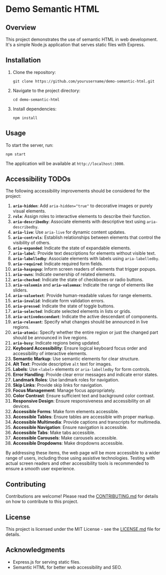 # Demo Semantic HTML

## Overview

This project demonstrates the use of semantic HTML in web development. It's a simple Node.js application that serves static files with Express.

## Installation

1. Clone the repository:
   ```
   git clone https://github.com/yourusername/demo-semantic-html.git
   ```
2. Navigate to the project directory:
   ```
   cd demo-semantic-html
   ```
3. Install dependencies:
   ```
   npm install
   ```

## Usage

To start the server, run:
```
npm start
```

The application will be available at `http://localhost:3000`.

## Accessibility TODOs

The following accessibility improvements should be considered for the project:

1. **`aria-hidden`**: Add `aria-hidden="true"` to decorative images or purely visual elements.
2. **`role`**: Assign roles to interactive elements to describe their function.
3. **`aria-describedby`**: Associate elements with descriptive text using `aria-describedby`.
4. **`aria-live`**: Use `aria-live` for dynamic content updates.
5. **`aria-controls`**: Establish relationships between elements that control the visibility of others.
6. **`aria-expanded`**: Indicate the state of expandable elements.
7. **`aria-label`**: Provide text descriptions for elements without visible text.
8. **`aria-labelledby`**: Associate elements with labels using `aria-labelledby`.
9. **`aria-required`**: Indicate required form fields.
10. **`aria-haspopup`**: Inform screen readers of elements that trigger popups.
11. **`aria-owns`**: Indicate ownership of related elements.
12. **`aria-checked`**: Indicate the state of checkboxes or radio buttons.
13. **`aria-valuemin`** and **`aria-valuemax`**: Indicate the range of elements like sliders.
14. **`aria-valuetext`**: Provide human-readable values for range elements.
15. **`aria-invalid`**: Indicate form validation errors.
16. **`aria-pressed`**: Indicate the state of toggle buttons.
17. **`aria-selected`**: Indicate selected elements in lists or grids.
18. **`aria-activedescendant`**: Indicate the active descendant of components.
19. **`aria-relevant`**: Specify what changes should be announced in live regions.
20. **`aria-atomic`**: Specify whether the entire region or just the changed part should be announced in live regions.
21. **`aria-busy`**: Indicate regions being updated.
22. **Keyboard Accessibility**: Ensure logical keyboard focus order and accessibility of interactive elements.
23. **Semantic Markup**: Use semantic elements for clear structure.
24. **Alt Text**: Provide descriptive `alt` text for images.
25. **Labels**: Use `<label>` elements or `aria-labelledby` for form controls.
26. **Error Handling**: Provide clear error messages and indicate error states.
27. **Landmark Roles**: Use landmark roles for navigation.
28. **Skip Links**: Provide skip links for navigation.
29. **Focus Management**: Manage focus appropriately.
30. **Color Contrast**: Ensure sufficient text and background color contrast.
31. **Responsive Design**: Ensure responsiveness and accessibility on all devices.
32. **Accessible Forms**: Make form elements accessible.
33. **Accessible Tables**: Ensure tables are accessible with proper markup.
34. **Accessible Multimedia**: Provide captions and transcripts for multimedia.
35. **Accessible Navigation**: Ensure navigation is accessible.
36. **Accessible Tabs**: Make tabs accessible.
37. **Accessible Carousels**: Make carousels accessible.
38. **Accessible Dropdowns**: Make dropdowns accessible.

By addressing these items, the web page will be more accessible to a wider range of users, including those using assistive technologies. Testing with actual screen readers and other accessibility tools is recommended to ensure a smooth user experience.

## Contributing

Contributions are welcome! Please read the [CONTRIBUTING.md](CONTRIBUTING.md) for details on how to contribute to this project.

## License

This project is licensed under the MIT License - see the [LICENSE.md](LICENSE.md) file for details.

## Acknowledgments

- Express.js for serving static files.
- Semantic HTML for better web accessibility and SEO.
